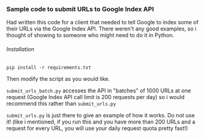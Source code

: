 ### Sample code to submit URLs to Google Index API

Had written this code for a client that needed to tell Google to index some of their URLs via the Google Index API.
There weren't any good examples, so i thought of showing to someone who might need to do it in Python.

###### Installation
```
pip install -r requirements.txt
```

Then modify the script as you would like.

`submit_urls_batch.py` accesses the API in "batches" of 1000 URLs at one request (Google Index API call limit is 200 requests per day) so i would recommend this rather than `submit_urls.py`

`submit_urls.py` is just there to give an example of how it works. Do not use it! (like i mentioned, if you run this and you have more than 200 URLs and a request for every URL, you will use your daily request quota pretty fast!)
